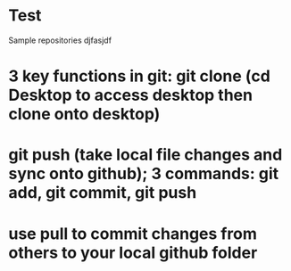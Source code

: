 # Test
Sample repositories
djfasjdf

# 3 key functions in git: git clone (cd Desktop to access desktop then clone onto desktop)
# git push (take local file changes and sync onto github); 3 commands: git add, git commit, git push
# use pull to commit changes from others to your local github folder